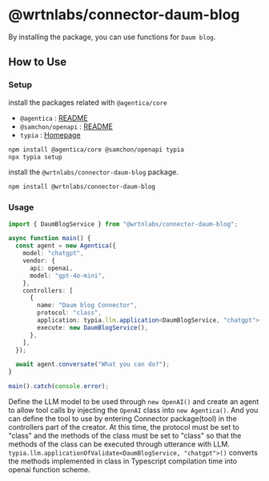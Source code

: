 # @wrtnlabs/connector-daum-blog

By installing the package, you can use functions for `Daum blog`.

## How to Use

### Setup

install the packages related with `@agentica/core`

- `@agentica` : [README](https://github.com/wrtnlabs/agentica)
- `@samchon/openapi` : [README](https://github.com/samchon/openapi)
- `typia` : [Homepage](https://typia.io/)

```bash
npm install @agentica/core @samchon/openapi typia
npx typia setup
```

install the `@wrtnlabs/connector-daum-blog` package.

```bash
npm install @wrtnlabs/connector-daum-blog
```

### Usage

```ts
import { DaumBlogService } from "@wrtnlabs/connector-daum-blog";

async function main() {
  const agent = new Agentica({
    model: "chatgpt",
    vendor: {
      api: openai,
      model: "gpt-4o-mini",
    },
    controllers: [
      {
        name: "Daum blog Connector",
        protocol: "class",
        application: typia.llm.application<DaumBlogService, "chatgpt">(),
        execute: new DaumBlogService(),
      },
    ],
  });

  await agent.conversate("What you can do?");
}

main().catch(console.error);
```

Define the LLM model to be used through `new OpenAI()` and create an agent to allow tool calls by injecting the `OpenAI` class into `new Agentica()`. And you can define the tool to use by entering Connector package(tool) in the controllers part of the creator. At this time, the protocol must be set to "class" and the methods of the class must be set to "class" so that the methods of the class can be executed through utterance with LLM. `typia.llm.applicationOfValidate<DaumBlogService, "chatgpt">()` converts the methods implemented in class in Typescript compilation time into openai function scheme.
